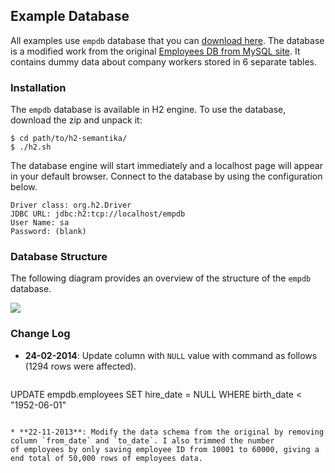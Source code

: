 ## Example Database

All examples use `empdb` database that you can [download here](https://github.com/obidea/semantika-api/releases/download/v1.1/h2-semantika_24-02-2014.zip).
The database is a modified work from the original [Employees DB from MySQL site](http://dev.mysql.com/doc/employee/en/employees-introduction.html). It
contains dummy data about company workers stored in 6 separate tables.


### Installation

The `empdb` database is available in H2 engine. To use the database, download the zip and unpack it:

```
$ cd path/to/h2-semantika/
$ ./h2.sh
```

The database engine will start immediately and a localhost page will appear in your default browser. Connect to the database by using the configuration below.

```
Driver class: org.h2.Driver
JDBC URL: jdbc:h2:tcp://localhost/empdb
User Name: sa
Password: (blank)
```


### Database Structure

The following diagram provides an overview of the structure of the `empdb` database.

![](https://raw.github.com/obidea/semantika-api/master/model/empdb.erd.png)


### Change Log

* **24-02-2014**: Update column with `NULL` value with command as follows (1294 rows were affected).
  ```
UPDATE empdb.employees SET hire_date = NULL WHERE birth_date < "1952-06-01"
```

* **22-11-2013**: Modify the data schema from the original by removing column `from_date` and `to_date`. I also trimmed the number
of employees by only saving employee ID from 10001 to 60000, giving a end total of 50,000 rows of employees data.
